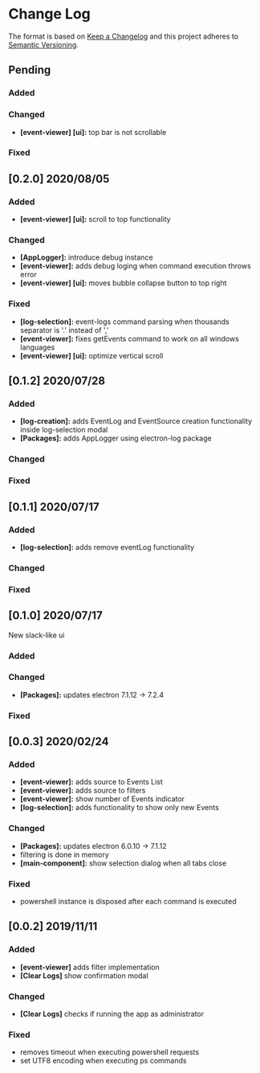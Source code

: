 # Change Log

The format is based on [Keep a Changelog](http://keepachangelog.com/)
and this project adheres to [Semantic Versioning](http://semver.org/).



## Pending

### Added

### Changed
- **[event-viewer] [ui]:** top bar is not scrollable

### Fixed



## [0.2.0] 2020/08/05

### Added
- **[event-viewer] [ui]:** scroll to top functionality

### Changed
- **[AppLogger]:** introduce debug instance
- **[event-viewer]:** adds debug loging when command execution throws error
- **[event-viewer] [ui]:** moves bubble collapse button to top right

### Fixed
- **[log-selection]:** event-logs command parsing when thousands separator is '.' instead of ','
- **[event-viewer]:** fixes getEvents command to work on all windows languages
- **[event-viewer] [ui]:** optimize vertical scroll



## [0.1.2] 2020/07/28

### Added
- **[log-creation]:** adds EventLog and EventSource creation functionality inside log-selection modal
- **[Packages]:** adds AppLogger using electron-log package

### Changed

### Fixed



## [0.1.1] 2020/07/17

### Added
- **[log-selection]:** adds remove eventLog functionality

### Changed

### Fixed


## [0.1.0] 2020/07/17
New slack-like ui

### Added

### Changed
- **[Packages]:** updates electron 7.1.12 -> 7.2.4

### Fixed


## [0.0.3] 2020/02/24

### Added
- **[event-viewer]:** adds source to Events List
- **[event-viewer]:** adds source to filters
- **[event-viewer]:** show number of Events indicator
- **[log-selection]:** adds functionality to show only new Events

### Changed
- **[Packages]:** updates electron 6.0.10 -> 7.1.12
- filtering is done in memory
- **[main-component]:** show selection dialog when all tabs close

### Fixed
- powershell instance is disposed after each command is executed


## [0.0.2] 2019/11/11

### Added
- **[event-viewer]** adds filter implementation
- **[Clear Logs]** show confirmation modal

### Changed
- **[Clear Logs]** checks if running the app as administrator

### Fixed
- removes timeout when executing powershell requests
- set UTF8 encoding when executing ps commands